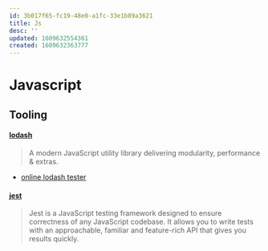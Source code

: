 ```yaml
---
id: 3b017f65-fc19-48e0-a1fc-33e1b89a3621
title: Js
desc: ''
updated: 1609632554361
created: 1609632363777
---
```


# Javascript


## Tooling

#### [lodash](https://lodash.com/)
> A modern JavaScript utility library delivering modularity, performance & extras.

- [online lodash tester](https://codepen.io/travist/full/jrBjBz/)

#### [jest](https://jestjs.io/)
> Jest is a JavaScript testing framework designed to ensure correctness of any JavaScript codebase. It allows you to write tests with an approachable, familiar and feature-rich API that gives you results quickly.
